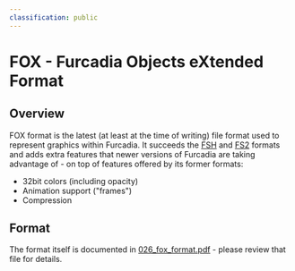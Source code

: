 ```yaml
---
classification: public
---
```


# FOX - Furcadia Objects eXtended Format
## Overview
FOX format is the latest (at least at the time of writing) file format used to
represent graphics within Furcadia. It succeeds the [FSH](FSH.md)
and [FS2](FS2.md) formats and adds extra features that newer versions of
Furcadia are taking advantage of - on top of features offered by its former
formats:
* 32bit colors (including opacity)
* Animation support ("frames")
* Compression

## Format
The format itself is documented in [026_fox_format.pdf](../official/026_fox_format.pdf) -
please review that file for details.
